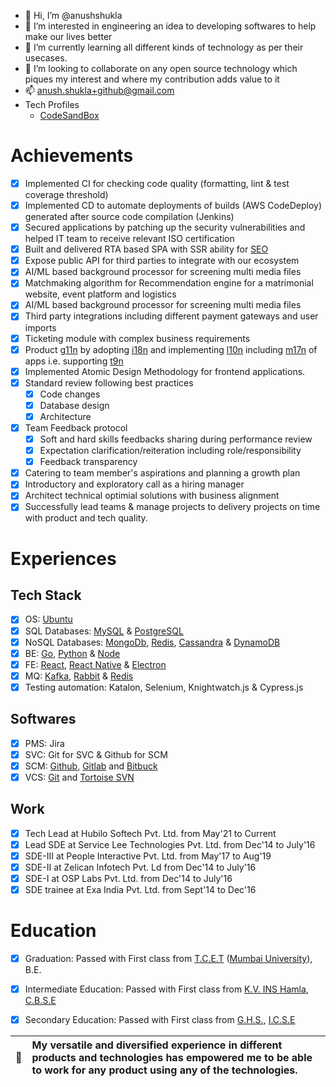 - 👋 Hi, I’m @anushshukla
- 👀 I’m interested in engineering an idea to developing softwares to help make our lives better
- 🌱 I’m currently learning all different kinds of technology as per their usecases.
- 💞️ I’m looking to collaborate on any open source technology which piques my interest and where my contribution adds value to it
- 📫 anush.shukla+github@gmail.com
- Tech Profiles
  - [CodeSandBox](https://codesandbox.io/u/anush.shukla)

# Achievements
- [x] Implemented CI for checking code quality (formatting, lint & test coverage threshold)
- [x] Implemented CD to automate deployments of builds (AWS CodeDeploy) generated after source code compilation (Jenkins)
- [x] Secured applications by patching up the security vulnerabilities and helped IT team to receive relevant ISO certification
- [x] Built and delivered RTA based SPA with SSR ability for [SEO](https://g.co/kgs/UM1J39)
- [x] Expose public API for third parties to integrate with our ecosystem
- [x] AI/ML based background processor for screening multi media files
- [x] Matchmaking algorithm for Recommendation engine for a matrimonial website, event platform and logistics
- [x] AI/ML based background processor for screening multi media files
- [x] Third party integrations including different payment gateways and user imports
- [x] Ticketing module with complex business requirements
- [x] Product [g11n](https://phrase.com/blog/localization-and-translation-glossary/globalization-g11n/) by adopting [i18n](https://www.w3.org/standards/webdesign/i18n) and implementing [l10n](https://www.w3.org/International/questions/qa-i18n#l10n) including [m17n](https://en.wiktionary.org/wiki/multilingualization) of apps i.e. supporting [t9n](https://phrase.com/blog/localization-and-translation-glossary/translation-t9n/)
- [x] Implemented Atomic Design Methodology for frontend applications.
- [x] Standard review following best practices
  - [x] Code changes
  - [x] Database design
  - [x] Architecture 
- [x] Team Feedback protocol
  - [x] Soft and hard skills feedbacks sharing during performance review
  - [x] Expectation clarification/reiteration including role/responsibility
  - [x] Feedback transparency
- [x] Catering to team member's aspirations and planning a growth plan
- [x] Introductory and exploratory call as a hiring manager
- [x] Architect technical optimial solutions with business alignment
- [x] Successfully lead teams & manage projects to delivery projects on time with product and tech quality.
<!-- - [ ]  cloud-based services (IaaS | SaaS | PaaS | Other XaaS).  -->

# Experiences

## Tech Stack
- [x] OS: [Ubuntu](https://ubuntu.com/)
- [x] SQL Databases: [MySQL](https://www.mysql.com/) & [PostgreSQL](https://www.postgresql.org/)
- [x] NoSQL Databases: [MongoDb](https://www.mongodb.com/), [Redis](https://redis.io/), [Cassandra](https://cassandra.apache.org/) & [DynamoDB](https://aws.amazon.com/dynamodb)
- [x] BE: [Go](https://go.dev/), [Python](https://www.python.org/) & [Node](https://nodejs.org/)
- [x] FE: [React](https://reactjs.org/), [React Native](https://reactnative.dev/) & [Electron](https://www.electronjs.org/)
- [x] MQ: [Kafka](https://kafka.apache.org/), [Rabbit](https://www.rabbitmq.com/) & [Redis](https://redis.io/docs/data-types/lists/)
- [x] Testing automation: Katalon, Selenium, Knightwatch.js & Cypress.js

## Softwares
- [x] PMS: Jira
- [x] SVC: Git for SVC & Github for SCM
- [x] SCM: [Github](https://github.com/), [Gitlab](https://gitlab.com/) and [Bitbuck](https://bitbucket.org/)
- [x] VCS: [Git](https://git-scm.com/) and [Tortoise SVN](https://tortoisesvn.net/)

## Work

- [x] Tech Lead at Hubilo Softech Pvt. Ltd. from May'21 to Current
- [x] Lead SDE at Service Lee Technologies Pvt. Ltd. from Dec'14 to July'16
- [x] SDE-III at People Interactive Pvt. Ltd. from May'17 to Aug'19
- [x] SDE-II at Zelican Infotech Pvt. Ld from Dec'14 to July'16
- [x] SDE-I at OSP Labs Pvt. Ltd. from Dec'14 to July'16
- [x] SDE trainee at Exa India Pvt. Ltd. from Sept'14 to Dec'16
<!-- - [x] Associate SDE at Infonius Solutions Pvt. Ltd. from Nov'14 to Dec'14 -->
<!-- - [x] SDE trainee at Exa India Pvt. Ltd. from Oct'14 to Nov'16 -->
<!-- - [x] Technical Support Engineer apprenticeship at Cirrius Wireless Technologies from Sept'14 to Oct'14 -->

# Education
- [x] Graduation: Passed with First class from [T.C.E.T](https://www.tcetmumbai.in/) ([Mumbai University](https://mu.ac.in/)), B.E.
- [x] Intermediate Education: Passed with First class from [K.V. INS Hamla](https://hamlains.kvs.ac.in/), [C.B.S.E](https://www.cbse.gov.in/)
- [x] Secondary Education: Passed with First class from [G.H.S.](https://ghs.edu.in/), [I.C.S.E](https://www.cisce.org/)


| :memo:        | My versatile and diversified experience in different products and technologies has empowered me to be able to work for any product using any of the technologies.       |
|---------------|:------------------------|


<!---
anushshukla/anushshukla is a ✨ special ✨ repository because its `README.md` (this file) appears on your GitHub profile.
You can click the Preview link to take a look at your changes.
--->
